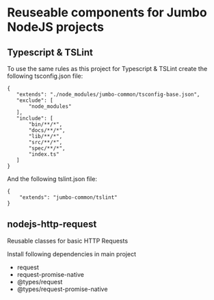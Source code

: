 # Reuseable components for Jumbo NodeJS projects

## Typescript & TSLint

To use the same rules as this project for Typescript & TSLint create the following tsconfig.json file:
```
{
   "extends": "./node_modules/jumbo-common/tsconfig-base.json",
   "exclude": [
       "node_modules"
   ],
   "include": [
       "bin/**/*",
       "docs/**/*",
       "lib/**/*",
       "src/**/*",
       "spec/**/*",
       "index.ts"
   ]
}
```
And the following tslint.json file:
```
{
    "extends": "jumbo-common/tslint"
}
```

## nodejs-http-request
Reusable classes for basic HTTP Requests

Install following dependencies in main project
* request
* request-promise-native
* @types/request
* @types/request-promise-native
